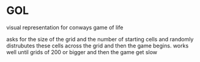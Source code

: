 # GOL
visual representation for conways game of life

asks for the size of the grid and the number of starting cells and randomly distrubutes these cells across the grid and then the game begins. 
works well until grids of 200 or bigger and then the game get slow
